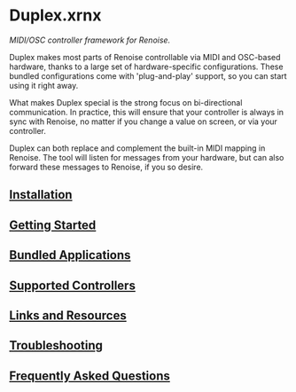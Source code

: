 # Duplex.xrnx

*MIDI/OSC controller framework for Renoise.*

Duplex makes most parts of Renoise controllable via MIDI and OSC-based hardware, thanks to a 
large set of hardware-specific configurations. These bundled configurations come with 
'plug-and-play' support, so you can start using it right away.

What makes Duplex special is the strong focus on bi-directional communication. In practice, this 
will ensure that your controller is always in sync with Renoise, no matter if you change a value 
on screen, or via your controller. 

Duplex can both replace and complement the built-in MIDI mapping in Renoise. The tool will listen 
for messages from your hardware, but can also forward these messages to Renoise, if you so desire.  

## [Installation](Docs/Installation.md)

## [Getting Started](Docs/FrontEndIntro.md)

## [Bundled Applications](Docs/Applications.md)

## [Supported Controllers](Docs/Controllers.md)

## [Links and Resources](Docs/Resources.md)

## [Troubleshooting ](Docs/Troubleshooting.md)

## [Frequently Asked Questions](Docs/FAQ.md)

